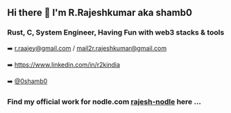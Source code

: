 ## Hi there 👋 I'm R.Rajeshkumar aka shamb0

<!--
**shamb0/shamb0** is a ✨ _special_ ✨ repository because its `README.md` (this file) appears on your GitHub profile.

Here are some ideas to get you started:

- 🔭 I’m currently working on ...
- 🌱 I’m currently learning ...
- 👯 I’m looking to collaborate on ...
- 🤔 I’m looking for help with ...
- 💬 Ask me about ...
- 📫 How to reach me: ...
- 😄 Pronouns: ...
- ⚡ Fun fact: ...
-->


### Rust, C, System Engineer, Having Fun with web3 stacks & tools 

:arrow_right:   r.raajey@gmail.com / mail2r.rajeshkumar@gmail.com

:arrow_right:   https://www.linkedin.com/in/r2kindia

:arrow_right:   [@0shamb0](https://twitter.com/0shamb0)


### Find my official work for nodle.com [rajesh-nodle](https://github.com/rajesh-nodle) here ...


